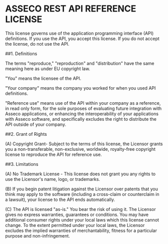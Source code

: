 ASSECO REST API REFERENCE LICENSE
=================================

This license governs use of the application programming interface (API) definitions. If you use the API, you accept this license. If you do not accept the license, do not use the API.

##1. Definitions

The terms "reproduce," "reproduction" and "distribution" have the same meaning here as under EU copyright law.

"You" means the licensee of the API.

"Your company" means the company you worked for when you used API definitions.

"Reference use" means use of the API within your company as a reference, in read only form, for the sole purposes of evaluating future integration with Asseco applications, or enhancing the interoperability of your applications with Asseco software, and specifically excludes the right to distribute the API outside of your company.

##2. Grant of Rights

(A) Copyright Grant- Subject to the terms of this license, the Licensor grants you a non-transferable, non-exclusive, worldwide, royalty-free copyright license to reproduce the API for reference use.


##3. Limitations

(A) No Trademark License - This license does not grant you any rights to use the Licensor's name, logo, or trademarks.

(B) If you begin patent litigation against the Licensor over patents that you think may apply to the software (including a cross-claim or counterclaim in a lawsuit), your license to the API ends automatically.

(C) The API is licensed "as-is." You bear the risk of using it. The Licensor gives no express warranties, guarantees or conditions. You may have additional consumer rights under your local laws which this license cannot change. To the extent permitted under your local laws, the Licensor excludes the implied warranties of merchantability, fitness for a particular purpose and non-infringement.